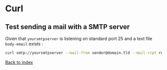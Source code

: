 # Curl

## Test sending a mail with a SMTP server

Given that `yoursmtpserver` is listening on standard port 25 and a text file `body-email` exists :

```bash
curl smtp://yoursmtpserver --mail-from sender@domain.tld --mail-rcpt recipient@domain.tld --upload-file body-email.txt
```

[Back to index](../../README.md)
